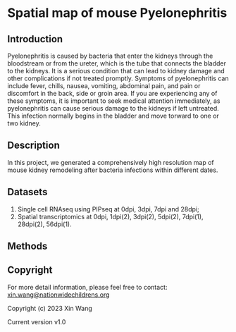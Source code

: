 # Spatial map of mouse Pyelonephritis 

## Introduction
Pyelonephritis is caused by bacteria that enter the kidneys through the bloodstream or from the ureter, which is the tube that connects the bladder to the kidneys. It is a serious condition that can lead to kidney damage and other complications if not treated promptly. Symptoms of pyelonephritis can include fever, chills, nausea, vomiting, abdominal pain, and pain or discomfort in the back, side or groin area. If you are experiencing any of these symptoms, it is important to seek medical attention immediately, as pyelonephritis can cause serious damage to the kidneys if left untreated. This infection normally begins in the bladder and move torward to one or two kidney.

## Description
In this project, we generated a comprehensively high resolution map of mouse kidney remodeling after bacteria infections within different dates.

## Datasets
1. Single cell RNAseq using PIPseq at 0dpi, 3dpi, 7dpi and 28dpi;
2. Spatial transcriptomics at 0dpi, 1dpi(2), 3dpi(2), 5dpi(2), 7dpi(1), 28dpi(2), 56dpi(1).

## Methods


## Copyright
For more detail information, please feel free to contact: xin.wang@nationwidechildrens.org

Copyright (c) 2023 Xin Wang

Current version v1.0
